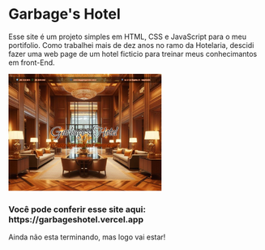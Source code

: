 # Garbage's Hotel
<p> Esse site é um projeto simples em HTML, CSS e JavaScript para o meu portifolio. Como trabalhei mais de dez anos no ramo da Hotelaria,
descidi fazer uma web page de um hotel ficticio para treinar meus conhecimantos em front-End. </p>

<img width="60%" src="https://github.com/DuDSTOPIA/Garbage-s-Hotel-Page/blob/master/Garbage_web_page.png">

<h3> Você pode conferir esse site aqui: https://garbageshotel.vercel.app </h3>
<p>Ainda não esta terminando, mas logo vai estar!</p>

